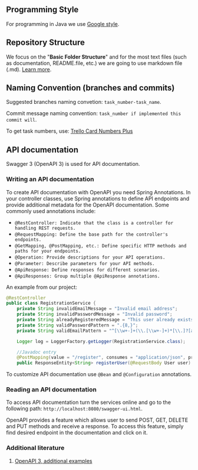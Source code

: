 ## Programming Style

For programming in Java we use [Google style](https://google.github.io/styleguide/javaguide.html).

## Repository Structure

We focus on the "**Basic Folder Structure**" and for the most text files (such as documentation, README.file, etc.) we are going to use markdown file (.md).
[Learn more](https://medium.com/code-factory-berlin/github-repository-structure-best-practices-248e6effc405). 

## Naming Convention (branches and commits)

Suggested branches naming convetion: `task_number-task_name`.

Commit message naming convention: `task_number if implemented this commit will`.

To get task numbers, use: [Trello Card Numbers Plus](https://chrome.google.com/webstore/detail/trello-card-numbers-plus/ncibjlmfhjcjnphnpphgphbflpdpliei/related)

## API documentation

Swagger 3 (OpenAPI 3) is used for API documentation.

### Writing an API documentation
To create API documentation with OpenAPI you need Spring Annotations.
In your controller classes, use Spring annotations to define API endpoints and provide additional metadata for the OpenAPI documentation. Some commonly used annotations include:
- `@RestController: Indicate that the class is a controller for handling REST requests.`
- `@RequestMapping: Define the base path for the controller's endpoints.`
- `@GetMapping, @PostMapping, etc.: Define specific HTTP methods and paths for your endpoints.`
- `@Operation: Provide descriptions for your API operations.`
- `@Parameter: Describe parameters for your API methods.`
- `@ApiResponse: Define responses for different scenarios.`
- `@ApiResponses: Group multiple @ApiResponse annotations.`

An example from our project:

```java
@RestController
public class RegistrationService {
    private String invalidEmailMessage = "Invalid email address";
    private String invalidPasswordMessage = "Invalid password";
    private String alreadyRegisteredMessage = "This user already exists";
    private String validPasswordPattern = ".{8,}";
    private String validEmailPattern = "^[\\w+-]+(\\.[\\w+-]+)*[\\.]?[a-zA-Z0-9]@([a-zA-Z0-9-]+\\.)+[a-zA-Z]{2,6}$";

    Logger log = LoggerFactory.getLogger(RegistrationService.class);

    //Javadoc entry
    @PostMapping(value = "/register", consumes = "application/json", produces = "application/json")
    public ResponseEntity<String> registerUser(@RequestBody User user) throws Exception {...}
```

To customize API documentation use `@Bean` and `@Configuration` annotations.

### Reading an API documentation
To access API documentation turn the services online and go to the following path: `http://localhost:8080/swagger-ui.html`.

OpenAPI provides a feature which allows user to send POST, GET, DELETE and PUT methods and receive a response.
To access this feature, simply find desired endpoint in the documentation and click on it.

### Additional literature
1. [OpenAPI 3, additional examples](https://asbnotebook.com/spring-boot-openapi-3-example/)
